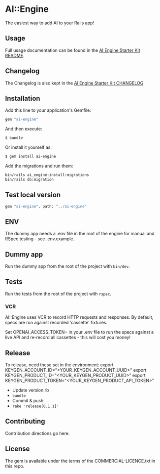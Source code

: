 # AI::Engine

The easiest way to add AI to your Rails app!

## Usage

Full usage documentation can be found in the [AI Engine Starter Kit README](https://github.com/alexrudall/ai-engine-starter-kit).

## Changelog

The Changelog is also kept in the [AI Engine Starter Kit CHANGELOG](https://github.com/alexrudall/ai-engine-starter-kit/blob/main/CHANGELOG.md)

## Installation

Add this line to your application's Gemfile:

```ruby
gem "ai-engine"
```

And then execute:

```bash
$ bundle
```

Or install it yourself as:

```bash
$ gem install ai-engine
```

Add the migrations and run them:

```bash
bin/rails ai_engine:install:migrations
bin/rails db:migration
```

## Test local version

```bash
gem "ai-engine", path: "../ai-engine"
```

## ENV

The dummy app needs a .env file in the root of the engine for manual and RSpec testing - see .env.example.

## Dummy app

Run the dummy app from the root of the project with `bin/dev`.

## Tests

Run the tests from the root of the project with `rspec`.

### VCR

AI::Engine uses VCR to record HTTP requests and responses. By default, specs are run against recorded 'cassette' fixtures.

Set OPENAI_ACCESS_TOKEN= in your .env file to run the specs against a live API and re-record all cassettes - this will cost you money!

## Release

To release, need these set in the environment:
export KEYGEN_ACCOUNT_ID="<YOUR_KEYGEN_ACCOUNT_UUID>"
export KEYGEN_PRODUCT_ID="<YOUR_KEYGEN_PRODUCT_UUID>"
export KEYGEN_PRODUCT_TOKEN="<YOUR_KEYGEN_PRODUCT_API_TOKEN>"

- Update version.rb
- `bundle`
- Commit & push
- `rake 'release[0.1.1]'`

## Contributing

Contribution directions go here.

## License

The gem is available under the terms of the COMMERCIAL-LICENCE.txt in this repo.
